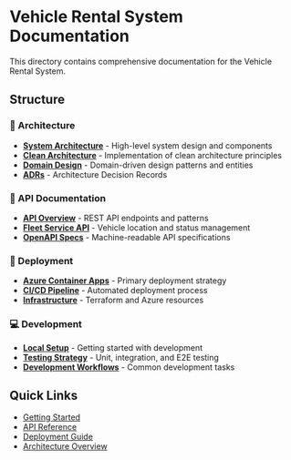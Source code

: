 # Vehicle Rental System Documentation

This directory contains comprehensive documentation for the Vehicle Rental System.

## Structure

### 📐 Architecture
- **[System Architecture](architecture/system-overview.md)** - High-level system design and components
- **[Clean Architecture](architecture/clean-architecture.md)** - Implementation of clean architecture principles
- **[Domain Design](architecture/domain-design.md)** - Domain-driven design patterns and entities
- **[ADRs](architecture/decisions/)** - Architecture Decision Records

### 🔌 API Documentation
- **[API Overview](api/overview.md)** - REST API endpoints and patterns
- **[Fleet Service API](api/fleet-service.md)** - Vehicle location and status management
- **[OpenAPI Specs](api/openapi/)** - Machine-readable API specifications

### 🚀 Deployment
- **[Azure Container Apps](deployment/container-apps.md)** - Primary deployment strategy
- **[CI/CD Pipeline](deployment/github-actions.md)** - Automated deployment process
- **[Infrastructure](deployment/infrastructure.md)** - Terraform and Azure resources

### 💻 Development
- **[Local Setup](development/local-setup.md)** - Getting started with development
- **[Testing Strategy](development/testing.md)** - Unit, integration, and E2E testing
- **[Development Workflows](development/workflows.md)** - Common development tasks

## Quick Links

- [Getting Started](development/local-setup.md)
- [API Reference](api/overview.md)
- [Deployment Guide](deployment/container-apps.md)
- [Architecture Overview](architecture/system-overview.md)